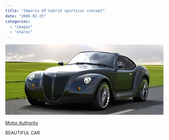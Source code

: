 ```yaml
---
title: "Imperia GP hybrid sportscar concept"
date: "2008-02-25"
categories: 
  - "images"
  - "shares"
---
```


![](images/4wnP83SaF5udowtoN7Ij2A2Q_r1_540.jpg)

[Motor Authority](http://www.motorauthority.com/news/concept-cars/video-imperia-gp-hybrid-sportscar-concept/)

BEAUTIFUL CAR
